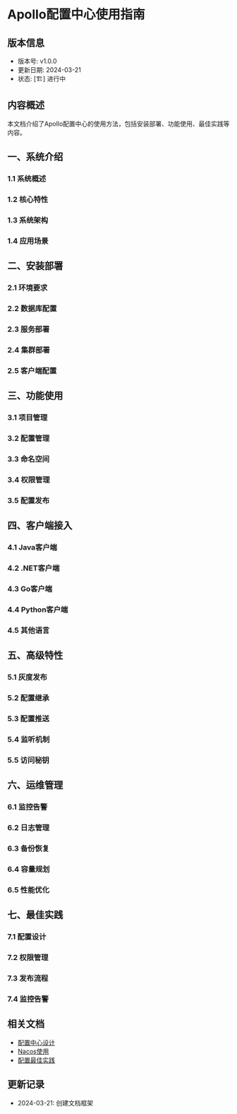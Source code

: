# Apollo配置中心使用指南

## 版本信息
- 版本号: v1.0.0
- 更新日期: 2024-03-21
- 状态: [🏗️] 进行中

## 内容概述
本文档介绍了Apollo配置中心的使用方法，包括安装部署、功能使用、最佳实践等内容。

## 一、系统介绍
### 1.1 系统概述
### 1.2 核心特性
### 1.3 系统架构
### 1.4 应用场景

## 二、安装部署
### 2.1 环境要求
### 2.2 数据库配置
### 2.3 服务部署
### 2.4 集群部署
### 2.5 客户端配置

## 三、功能使用
### 3.1 项目管理
### 3.2 配置管理
### 3.3 命名空间
### 3.4 权限管理
### 3.5 配置发布

## 四、客户端接入
### 4.1 Java客户端
### 4.2 .NET客户端
### 4.3 Go客户端
### 4.4 Python客户端
### 4.5 其他语言

## 五、高级特性
### 5.1 灰度发布
### 5.2 配置继承
### 5.3 配置推送
### 5.4 监听机制
### 5.5 访问秘钥

## 六、运维管理
### 6.1 监控告警
### 6.2 日志管理
### 6.3 备份恢复
### 6.4 容量规划
### 6.5 性能优化

## 七、最佳实践
### 7.1 配置设计
### 7.2 权限管理
### 7.3 发布流程
### 7.4 监控告警

## 相关文档
- [配置中心设计](01_配置中心设计.md)
- [Nacos使用](03_Nacos使用.md)
- [配置最佳实践](04_配置最佳实践.md)

## 更新记录
- 2024-03-21: 创建文档框架 